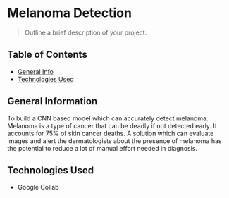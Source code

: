 # Melanoma Detection 
> Outline a brief description of your project.


## Table of Contents
* [General Info](#general-information)
* [Technologies Used](#technologies-used)

<!-- You can include any other section that is pertinent to your problem -->

## General Information
To build a CNN based model which can accurately detect melanoma. Melanoma is a type of cancer that can be deadly if not detected early. It accounts for 75% of skin cancer deaths. A solution which can evaluate images and alert the dermatologists about the presence of melanoma has the potential to reduce a lot of manual effort needed in diagnosis.


## Technologies Used
- Google Collab


